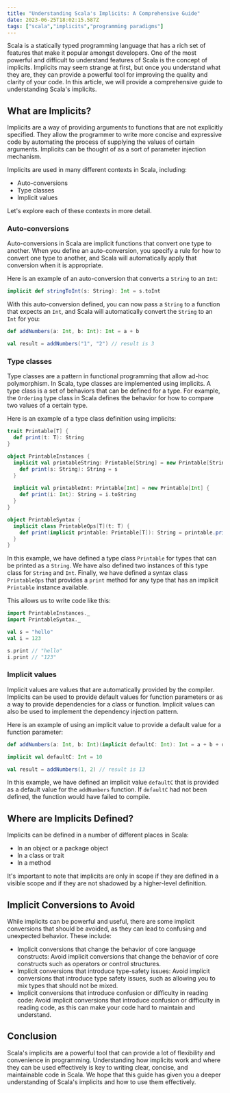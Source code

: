 ```yaml
---
title: "Understanding Scala's Implicits: A Comprehensive Guide"
date: 2023-06-25T18:02:15.587Z
tags: ["scala","implicits","programming paradigms"]
---
```



Scala is a statically typed programming language that has a rich set of features that make it popular amongst developers. One of the most powerful and difficult to understand features of Scala is the concept of implicits. Implicits may seem strange at first, but once you understand what they are, they can provide a powerful tool for improving the quality and clarity of your code. In this article, we will provide a comprehensive guide to understanding Scala's implicits.

## What are Implicits?

Implicits are a way of providing arguments to functions that are not explicitly specified. They allow the programmer to write more concise and expressive code by automating the process of supplying the values of certain arguments. Implicits can be thought of as a sort of parameter injection mechanism.

Implicits are used in many different contexts in Scala, including:

- Auto-conversions
- Type classes
- Implicit values

Let's explore each of these contexts in more detail.

### Auto-conversions

Auto-conversions in Scala are implicit functions that convert one type to another. When you define an auto-conversion, you specify a rule for how to convert one type to another, and Scala will automatically apply that conversion when it is appropriate.

Here is an example of an auto-conversion that converts a `String` to an `Int`:

```scala
implicit def stringToInt(s: String): Int = s.toInt
```

With this auto-conversion defined, you can now pass a `String` to a function that expects an `Int`, and Scala will automatically convert the `String` to an `Int` for you:

```scala
def addNumbers(a: Int, b: Int): Int = a + b

val result = addNumbers("1", "2") // result is 3
```

### Type classes

Type classes are a pattern in functional programming that allow ad-hoc polymorphism. In Scala, type classes are implemented using implicits. A type class is a set of behaviors that can be defined for a type. For example, the `Ordering` type class in Scala defines the behavior for how to compare two values of a certain type.

Here is an example of a type class definition using implicits:

```scala
trait Printable[T] {
  def print(t: T): String
}

object PrintableInstances {
  implicit val printableString: Printable[String] = new Printable[String] {
    def print(s: String): String = s
  }
  
  implicit val printableInt: Printable[Int] = new Printable[Int] {
    def print(i: Int): String = i.toString
  }
}

object PrintableSyntax {
  implicit class PrintableOps[T](t: T) {
    def print(implicit printable: Printable[T]): String = printable.print(t)
  }
}
```

In this example, we have defined a type class `Printable` for types that can be printed as a `String`. We have also defined two instances of this type class for `String` and `Int`. Finally, we have defined a syntax class `PrintableOps` that provides a `print` method for any type that has an implicit `Printable` instance available.

This allows us to write code like this:

```scala
import PrintableInstances._
import PrintableSyntax._

val s = "hello"
val i = 123

s.print // "hello"
i.print // "123"
```

### Implicit values

Implicit values are values that are automatically provided by the compiler. Implicits can be used to provide default values for function parameters or as a way to provide dependencies for a class or function. Implicit values can also be used to implement the dependency injection pattern.

Here is an example of using an implicit value to provide a default value for a function parameter:

```scala
def addNumbers(a: Int, b: Int)(implicit defaultC: Int): Int = a + b + defaultC

implicit val defaultC: Int = 10

val result = addNumbers(1, 2) // result is 13
```

In this example, we have defined an implicit value `defaultC` that is provided as a default value for the `addNumbers` function. If `defaultC` had not been defined, the function would have failed to compile.

## Where are Implicits Defined?

Implicits can be defined in a number of different places in Scala:

- In an object or a package object
- In a class or trait
- In a method

It's important to note that implicits are only in scope if they are defined in a visible scope and if they are not shadowed by a higher-level definition.

## Implicit Conversions to Avoid

While implicits can be powerful and useful, there are some implicit conversions that should be avoided, as they can lead to confusing and unexpected behavior. These include:

- Implicit conversions that change the behavior of core language constructs: Avoid implicit conversions that change the behavior of core constructs such as operators or control structures.
- Implicit conversions that introduce type-safety issues: Avoid implicit conversions that introduce type safety issues, such as allowing you to mix types that should not be mixed.
- Implicit conversions that introduce confusion or difficulty in reading code: Avoid implicit conversions that introduce confusion or difficulty in reading code, as this can make your code hard to maintain and understand.

## Conclusion

Scala's implicits are a powerful tool that can provide a lot of flexibility and convenience in programming. Understanding how implicits work and where they can be used effectively is key to writing clear, concise, and maintainable code in Scala. We hope that this guide has given you a deeper understanding of Scala's implicits and how to use them effectively.